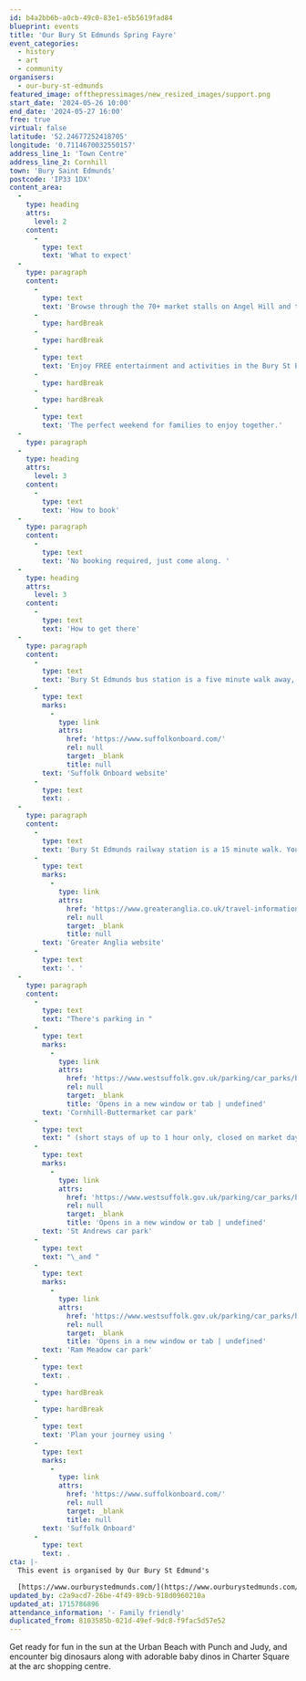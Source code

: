 ```yaml
---
id: b4a2bb6b-a0cb-49c0-83e1-e5b5619fad84
blueprint: events
title: 'Our Bury St Edmunds Spring Fayre'
event_categories:
  - history
  - art
  - community
organisers:
  - our-bury-st-edmunds
featured_image: offthepressimages/new_resized_images/support.png
start_date: '2024-05-26 10:00'
end_date: '2024-05-27 16:00'
free: true
virtual: false
latitude: '52.24677252418705'
longitude: '0.7114670032550157'
address_line_1: 'Town Centre'
address_line_2: Cornhill
town: 'Bury Saint Edmunds'
postcode: 'IP33 1DX'
content_area:
  -
    type: heading
    attrs:
      level: 2
    content:
      -
        type: text
        text: 'What to expect'
  -
    type: paragraph
    content:
      -
        type: text
        text: 'Browse through the 70+ market stalls on Angel Hill and the Buttermarket, including the very popular Vintage Market and the Flower, Food, and Craft Market, which features local cut flowers, rustic crafts, and artisan food producers.'
      -
        type: hardBreak
      -
        type: hardBreak
      -
        type: text
        text: 'Enjoy FREE entertainment and activities in the Bury St Edmunds town centre, including face painting, balloons, and magic tricks and don’t forget about the world of virtual reality and astronomy at our interactive stalls.'
      -
        type: hardBreak
      -
        type: hardBreak
      -
        type: text
        text: 'The perfect weekend for families to enjoy together.'
  -
    type: paragraph
  -
    type: heading
    attrs:
      level: 3
    content:
      -
        type: text
        text: 'How to book'
  -
    type: paragraph
    content:
      -
        type: text
        text: 'No booking required, just come along. '
  -
    type: heading
    attrs:
      level: 3
    content:
      -
        type: text
        text: 'How to get there'
  -
    type: paragraph
    content:
      -
        type: text
        text: 'Bury St Edmunds bus station is a five minute walk away, and you can find up-to-date timetables on the '
      -
        type: text
        marks:
          -
            type: link
            attrs:
              href: 'https://www.suffolkonboard.com/'
              rel: null
              target: _blank
              title: null
        text: 'Suffolk Onboard website'
      -
        type: text
        text: .
  -
    type: paragraph
    content:
      -
        type: text
        text: 'Bury St Edmunds railway station is a 15 minute walk. You can find train times on the '
      -
        type: text
        marks:
          -
            type: link
            attrs:
              href: 'https://www.greateranglia.co.uk/travel-information/station-information/bse'
              rel: null
              target: _blank
              title: null
        text: 'Greater Anglia website'
      -
        type: text
        text: '. '
  -
    type: paragraph
    content:
      -
        type: text
        text: "There's parking in "
      -
        type: text
        marks:
          -
            type: link
            attrs:
              href: 'https://www.westsuffolk.gov.uk/parking/car_parks/bse_car_parks/on-street-parking-bse.cfm'
              rel: null
              target: _blank
              title: 'Opens in a new window or tab | undefined'
        text: 'Cornhill-Buttermarket car park'
      -
        type: text
        text: " (short stays of up to 1 hour only, closed on market days) or alternatively the long stay car parks\_"
      -
        type: text
        marks:
          -
            type: link
            attrs:
              href: 'https://www.westsuffolk.gov.uk/parking/car_parks/bse_car_parks/st-andrews-long-stay-car-park.cfm'
              rel: null
              target: _blank
              title: 'Opens in a new window or tab | undefined'
        text: 'St Andrews car park'
      -
        type: text
        text: "\_and "
      -
        type: text
        marks:
          -
            type: link
            attrs:
              href: 'https://www.westsuffolk.gov.uk/parking/car_parks/bse_car_parks/ram-meadow-car-park.cfm'
              rel: null
              target: _blank
              title: 'Opens in a new window or tab | undefined'
        text: 'Ram Meadow car park'
      -
        type: text
        text: .
      -
        type: hardBreak
      -
        type: hardBreak
      -
        type: text
        text: 'Plan your journey using '
      -
        type: text
        marks:
          -
            type: link
            attrs:
              href: 'https://www.suffolkonboard.com/'
              rel: null
              target: _blank
              title: null
        text: 'Suffolk Onboard'
      -
        type: text
        text: .
cta: |-
  This event is organised by Our Bury St Edmund's

  [https://www.ourburystedmunds.com/](https://www.ourburystedmunds.com/)
updated_by: c2a9acd7-26be-4f49-89cb-918d0960210a
updated_at: 1715786896
attendance_information: '- Family friendly'
duplicated_from: 8103585b-021d-49ef-9dc8-f9fac5d57e52
---
```

Get ready for fun in the sun at the Urban Beach with Punch and Judy, and encounter big dinosaurs along with adorable baby dinos in Charter Square at the arc shopping centre.